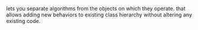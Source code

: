 lets you separate algorithms from the objects on which they operate.
that allows adding new behaviors to existing class hierarchy without altering any existing code.

